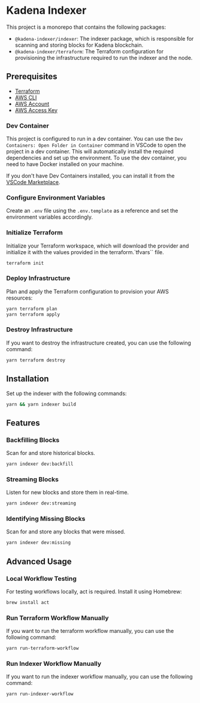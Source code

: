 # Kadena Indexer

This project is a monorepo that contains the following packages:

- `@kadena-indexer/indexer`: The indexer package, which is responsible for scanning and storing blocks for Kadena blockchain.
- `@kadena-indexer/terraform`: The Terraform configuration for provisioning the infrastructure required to run the indexer and the node.

## Prerequisites

- [Terraform](https://www.terraform.io/downloads.html)
- [AWS CLI](https://aws.amazon.com/cli/)
- [AWS Account](https://aws.amazon.com/)
- [AWS Access Key](https://docs.aws.amazon.com/general/latest/gr/aws-sec-cred-types.html#access-keys-and-secret-access-keys)

### Dev Container

This project is configured to run in a dev container. You can use the `Dev Containers: Open Folder in Container` command in VSCode to open the project in a dev container. This will automatically install the required dependencies and set up the environment. To use the dev container, you need to have Docker installed on your machine.

If you don't have Dev Containers installed, you can install it from the [VSCode Marketplace](https://marketplace.visualstudio.com/items?itemName=ms-vscode-remote.remote-containers).

### Configure Environment Variables

Create an `.env` file using the `.env.template` as a reference and set the environment variables accordingly.

### Initialize Terraform

Initialize your Terraform workspace, which will download the provider and initialize it with the values provided in the terraform.`tfvars`` file.

```bash
terraform init
```

### Deploy Infrastructure

Plan and apply the Terraform configuration to provision your AWS resources:

```bash
yarn terraform plan
yarn terraform apply
```

### Destroy Infrastructure

If you want to destroy the infrastructure created, you can use the following command:

```bash
yarn terraform destroy
```

## Installation

Set up the indexer with the following commands:

```bash
yarn && yarn indexer build
```

## Features

### Backfilling Blocks

Scan for and store historical blocks.

```bash
yarn indexer dev:backfill
```

### Streaming Blocks

Listen for new blocks and store them in real-time.

```bash
yarn indexer dev:streaming
```

### Identifying Missing Blocks

Scan for and store any blocks that were missed.

```bash
yarn indexer dev:missing
```

## Advanced Usage

### Local Workflow Testing

For testing workflows locally, act is required. Install it using Homebrew:

```bash
brew install act
```

### Run Terraform Workflow Manually

If you want to run the terraform workflow manually, you can use the following command:

```bash
yarn run-terraform-workflow
```

### Run Indexer Workflow Manually

If you want to run the indexer workflow manually, you can use the following command:

```bash
yarn run-indexer-workflow
```
